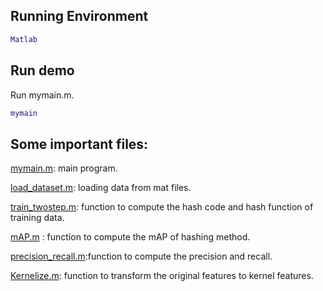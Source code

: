 
## Running Environment
```matlab
Matlab
```

## Run demo

Run mymain.m.

```matlab
mymain
```

## Some important files:
[mymain.m](./mymain.m): main program.  

[load_dataset.m](load_dataset.m): loading data from mat files. 

[train_twostep.m](train_twostep.m): function to compute the hash code and hash function of training data.    

[mAP.m](mAP.m) : function to compute the mAP of hashing method.

[precision_recall.m](precision_recall.m):function to compute the precision and recall.

[Kernelize.m](Kernelize.m): function to transform the original features to kernel features.  

